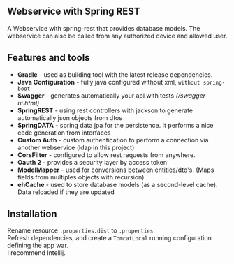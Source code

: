 ## Webservice with Spring REST

A Webservice with spring-rest that provides database models.
The webservice can also be called from any authorized device and allowed user.

## Features and tools

 * **Gradle** - used as building tool with the latest release dependencies.
 * **Java Configuration** - fully java configured without xml, `without spring-boot`
 * **Swagger** - generates automatically your api with tests *(/swagger-ui.html)*
 * **SpringREST** - using rest controllers with jackson to generate automatically json objects from dtos
 * **SpringDATA** - spring data jpa for the persistence. It performs a nice code generation from interfaces
 * **Custom Auth** - custom authentication to perform a connection via another webservice (ldap in this project)
 * **CorsFilter** - configured to allow rest requests from anywhere.
 * **Oauth 2** - provides a security layer by access token
 * **ModelMapper** - used for conversions between entities/dto's. (Maps fields from multiples objects with recursion)
 * **ehCache** - used to store database models (as a second-level cache). Data reloaded if they are updated

## Installation

Rename resource `.properties.dist` to `.properties`.  
Refresh dependencies, and create a `TomcatLocal` running configuration defining the app war.  
I recommend Intellij.
